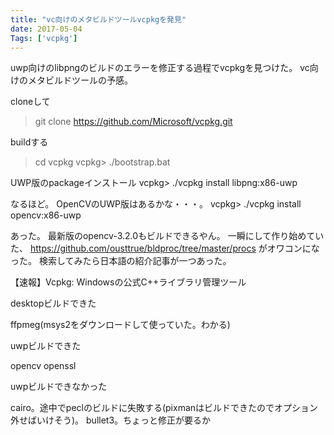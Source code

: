 ```yaml
---
title: "vc向けのメタビルドツールvcpkgを発見"
date: 2017-05-04
Tags: ['vcpkg']
---
```


uwp向けのlibpngのビルドのエラーを修正する過程でvcpkgを見つけた。
vc向けのメタビルドツールの予感。

cloneして
> git clone https://github.com/Microsoft/vcpkg.git

buildする
> cd vcpkg
vcpkg> ./bootstrap.bat

UWP版のpackageインストール
vcpkg> ./vcpkg install libpng:x86-uwp

なるほど。
OpenCVのUWP版はあるかな・・・。
vcpkg> ./vcpkg install opencv:x86-uwp

あった。
最新版のopencv-3.2.0もビルドできるやん。
一瞬にして作り始めていた、
https://github.com/ousttrue/bldproc/tree/master/procs
がオワコンになった。
検索してみたら日本語の紹介記事が一つあった。

【速報】Vcpkg: Windowsの公式C++ライブラリ管理ツール

desktopビルドできた

ffpmeg(msys2をダウンロードして使っていた。わかる)

uwpビルドできた

opencv
openssl

uwpビルドできなかった

cairo。途中でpeclのビルドに失敗する(pixmanはビルドできたのでオプション外せばいけそう)。
bullet3。ちょっと修正が要るか

